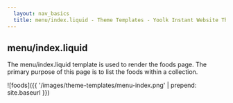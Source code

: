 ```yaml
---
  layout: nav_basics
  title: menu/index.liquid - Theme Templates - Yoolk Instant Website Themes
---
```


<h2 class="section-title">menu/index.liquid</h2>

The menu/index.liquid template is used to render the foods page. The primary purpose of this page is to list the foods within a collection.

![foods]({{ '/images/theme-templates/menu-index.png' | prepend: site.baseurl }})
